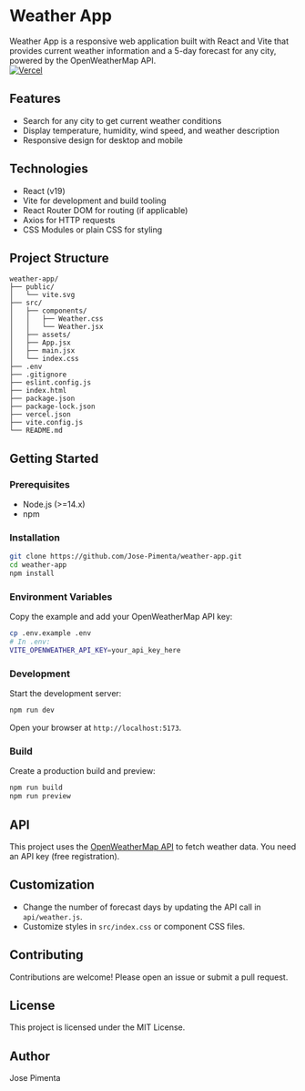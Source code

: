 # Weather App

Weather App is a responsive web application built with React and Vite that provides current weather information and a 5-day forecast for any city, powered by the OpenWeatherMap API.  
[![Vercel](https://img.shields.io/badge/Deploy-on_Vercel-000?style=flat&logo=vercel&logoColor=white)](https://weather-app.tiagopimenta.pt)

## Features

- Search for any city to get current weather conditions
- Display temperature, humidity, wind speed, and weather description
- Responsive design for desktop and mobile

## Technologies

- React (v19)
- Vite for development and build tooling
- React Router DOM for routing (if applicable)
- Axios for HTTP requests
- CSS Modules or plain CSS for styling

## Project Structure

```
weather-app/
├── public/
│   └── vite.svg
├── src/
│   ├── components/
│   │   ├── Weather.css
│   │   └── Weather.jsx
│   ├── assets/
│   ├── App.jsx
│   ├── main.jsx
│   └── index.css
├── .env
├── .gitignore
├── eslint.config.js
├── index.html
├── package.json
├── package-lock.json
├── vercel.json
├── vite.config.js
└── README.md
```

## Getting Started

### Prerequisites

- Node.js (>=14.x)
- npm

### Installation

```bash
git clone https://github.com/Jose-Pimenta/weather-app.git
cd weather-app
npm install
```

### Environment Variables

Copy the example and add your OpenWeatherMap API key:

```bash
cp .env.example .env
# In .env:
VITE_OPENWEATHER_API_KEY=your_api_key_here
```

### Development

Start the development server:

```bash
npm run dev
```

Open your browser at `http://localhost:5173`.

### Build

Create a production build and preview:

```bash
npm run build
npm run preview
```

## API

This project uses the [OpenWeatherMap API](https://openweathermap.org/api) to fetch weather data. You need an API key (free registration).

## Customization

- Change the number of forecast days by updating the API call in `api/weather.js`.
- Customize styles in `src/index.css` or component CSS files.

## Contributing

Contributions are welcome! Please open an issue or submit a pull request.

## License

This project is licensed under the MIT License.

## Author

Jose Pimenta
